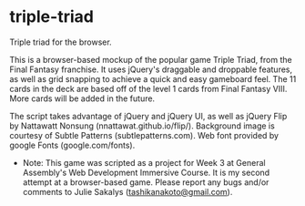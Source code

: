 # triple-triad
Triple triad for the browser.

This is a browser-based mockup of the popular game Triple Triad, from the Final Fantasy franchise. It uses jQuery's draggable and droppable features, as well as grid snapping to achieve a quick and easy gameboard feel. The 11 cards in the deck are based off of the level 1 cards from Final Fantasy VIII. More cards will be added in the future.

The script takes advantage of jQuery and jQuery UI, as well as jQuery Flip by Nattawatt Nonsung (nnattawat.github.io/flip/). Background image is courtesy of Subtle Patterns (subtlepatterns.com). Web font provided by google Fonts (google.com/fonts).

* Note: This game was scripted as a project for Week 3 at General Assembly's Web Development Immersive Course. It is my second attempt at a browser-based game. Please report any bugs and/or comments to Julie Sakalys (tashikanakoto@gmail.com).

